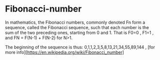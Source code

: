 # Fibonacci-number
In mathematics, the Fibonacci numbers, commonly denoted Fn form a sequence, called the Fibonacci sequence, such that each number is the sum of the two preceding ones, starting from 0 and 1. That is     F0=0 , F1=1 , and FN = F(N-1) + F(N-2)  for N>1.

The beginning of the sequence is thus: 
0,1,1,2,3,5,8,13,21,34,55,89,144 , 
[for more info][https://en.wikipedia.org/wiki/Fibonacci_number]
